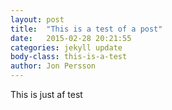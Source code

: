 ```yaml
---
layout: post
title:  "This is a test of a post"
date:   2015-02-28 20:21:55
categories: jekyll update
body-class: this-is-a-test
author: Jon Persson
---
```

This is just af test

